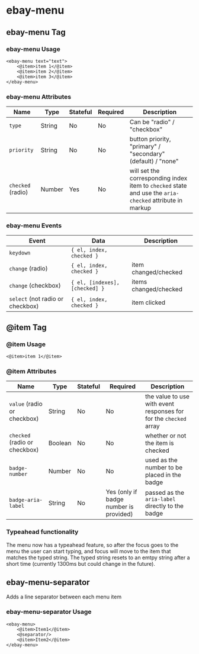 # ebay-menu

## ebay-menu Tag

### ebay-menu Usage

```marko
<ebay-menu text="text">
    <@item>item 1</@item>
    <@item>item 2</@item>
    <@item>item 3</@item>
</ebay-menu>
```

### ebay-menu Attributes

Name | Type | Stateful | Required | Description
--- | --- | --- | --- | ---
`type` | String | No | No | Can be "radio" / "checkbox"
`priority` | String | No | No | button priority, "primary" / "secondary" (default) / "none"
`checked` (radio) | Number | Yes | No | will set the corresponding index item to `checked` state and use the `aria-checked` attribute in markup

### ebay-menu Events

Event | Data | Description
--- | --- | ---
`keydown` | `{ el, index, checked }` |
`change` (radio) | `{ el, index, checked }` | item changed/checked
`change` (checkbox) | `{ el, [indexes], [checked] }` | items changed/checked
`select` (not radio or checkbox) | `{ el, index, checked }` | item clicked

## @item Tag

### @item Usage

```marko
<@item>item 1</@item>
```

### @item Attributes

Name | Type | Stateful | Required | Description
--- | --- | --- | --- | ---
`value` (radio or checkbox) | String | No | No | the value to use with event responses for for the `checked` array
`checked` (radio or checkbox) | Boolean | No | No | whether or not the item is checked
`badge-number` | Number | No | No | used as the number to be placed in the badge
`badge-aria-label` | String | No | Yes (only if badge number is provided) | passed as the `aria-label` directly to the badge

### Typeahead functionality
The menu now has a typeahead feature, so after the focus goes to the menu the user can start typing,
and focus will move to the item that matches the typed string. The typed string resets to an emtpy string
after a short time (currently 1300ms but could change in the future).

## ebay-menu-separator

Adds a line separator between each menu item

### ebay-menu-separator Usage

```marko
<ebay-menu>
    <@item>Item1</@item>
    <@separator/>
    <@item>Item2</@item>
</ebay-menu>
```
